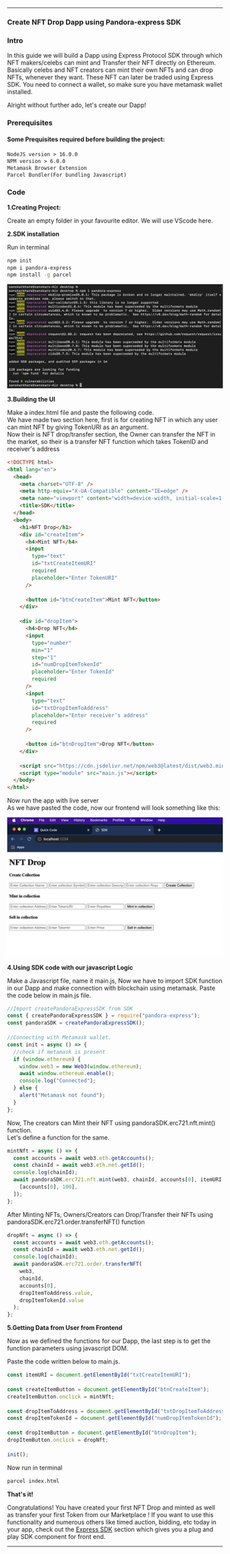 ***

### Create NFT Drop Dapp using Pandora-express SDK

### Intro

  In this guide we will build a Dapp using Express Protocol SDK through which NFT makers/celebs can mint and Transfer their NFT directly on Ethereum.<br>
  Basically celebs and NFT creators can mint their own NFTs and can drop NFTs, whenever they want. 
  These NFT can later be traded using Express SDK.
  You need to connect a wallet, so make sure you have metamask wallet installed.

  Alright without further ado, let's create our Dapp!

### Prerequisites
#### Some Prequisites required before building the project:
    NodeJS version > 16.0.0
    NPM version > 6.0.0
    Metamask Browser Extension
    Parcel Bundler(For bundling Javascript)

### Code

  **1.Creating Project:**

  Create an empty folder in your favourite editor. We will use VScode here.


  **2.SDK installation** 
      
  Run in terminal

  ```bash
  npm init 
  npm i pandora-express
  npm install -g parcel 
  ``` 
  ![Screenshot](/media/pandora-install.png)

  **3.Building the UI**

   Make a index.html file and paste the following code. <br>
   We have made two section here, first is for creating NFT in which any user can mint NFT by giving TokenURI as an argument.<br>
   Now their is NFT drop/transfer section, the Owner can transfer the NFT in the market, so their is a transfer NFT function which takes TokenID and receiver's address <br>


```html
<!DOCTYPE html>
<html lang="en">
  <head>
    <meta charset="UTF-8" />
    <meta http-equiv="X-UA-Compatible" content="IE=edge" />
    <meta name="viewport" content="width=device-width, initial-scale=1.0" />
    <title>SDK</title>
  </head>
  <body>
    <h1>NFT Drop</h1>
    <div id="createItem">
      <h4>Mint NFT</h4>
      <input
        type="text"
        id="txtCreateItemURI"
        required
        placeholder="Enter TokenURI"
      />

      <button id="btnCreateItem">Mint NFT</button>
    </div>

    <div id="dropItem">
      <h4>Drop NFT</h4>
      <input
        type="number"
        min="1"
        step="1"
        id="numDropItemTokenId"
        placeholder="Enter TokenId"
        required
      />
      <input
        type="text"
        id="txtDropItemToAddress"
        placeholder="Enter receiver's address"
        required
      />

      <button id="btnDropItem">Drop NFT</button>
    </div>

    <script src="https://cdn.jsdelivr.net/npm/web3@latest/dist/web3.min.js"></script>
    <script type="module" src="main.js"></script>
  </body>
</html>
```

Now run the app with live server<br>
As we have pasted the code, now our frontend will look something like this:

![Screenshot](/media/html2.png)

**4.Using SDK code with our javascript Logic**

  Make a Javascript file, name it main.js, 
  Now we have to import SDK function in our Dapp and make connection with blockchain using metamask.
  Paste the code below in main.js file.

```javascript
//Import createPandoraExpressSDK from SDK
const { createPandoraExpressSDK } = require("pandora-express");
const pandoraSDK = createPandoraExpressSDK();

//Connecting with Metamask wallet.
const init = async () => {
  //check if metamask is present
  if (window.ethereum) {
    window.web3 = new Web3(window.ethereum);
    await window.ethereum.enable();
    console.log("Connected");
  } else {
    alert("Metamask not found");
  }
};
```

Now, The creators can Mint their NFT using pandoraSDK.erc721.nft.mint() function.<br>
Let's define a function for the same.

```javascript
mintNft = async () => {
  const accounts = await web3.eth.getAccounts();
  const chainId = await web3.eth.net.getId();
  console.log(chainId);
  await pandoraSDK.erc721.nft.mint(web3, chainId, accounts[0], itemURI.value, [
    [accounts[0], 100],
  ]);
};
```

After Minting NFTs, Owners/Creators can Drop/Transfer their NFTs using pandoraSDK.erc721.order.transferNFT() function

```javascript
dropNft = async () => {
  const accounts = await web3.eth.getAccounts();
  const chainId = await web3.eth.net.getId();
  console.log(chainId);
  await pandoraSDK.erc721.order.transferNFT(
    web3,
    chainId,
    accounts[0],
    dropItemToAddress.value,
    dropItemTokenId.value
  );
};
```

**5.Getting Data from User from Frontend**

Now as we defined the functions for our Dapp, the last step is to get the function parameters using javascript DOM.

Paste the code written below to main.js.


```javascript
const itemURI = document.getElementById("txtCreateItemURI");

const createItemButton = document.getElementById("btnCreateItem");
createItemButton.onclick = mintNft;

const dropItemToAddress = document.getElementById("txtDropItemToAddress");
const dropItemTokenId = document.getElementById("numDropItemTokenId");

const dropItemButton = document.getElementById("btnDropItem");
dropItemButton.onclick = dropNft;

init();
```

Now run in terminal
```bash
parcel index.html
```

 **That's it!**

  Congratulations! You have created your first NFT Drop and minted as well as transfer your first Token from  our Marketplace ! If you want to use this functionality and numerous others like timed auction, bidding, etc today in your app, check out the [Express SDK](sdk/overview.md) section which gives you a plug and play SDK component for front end.

***